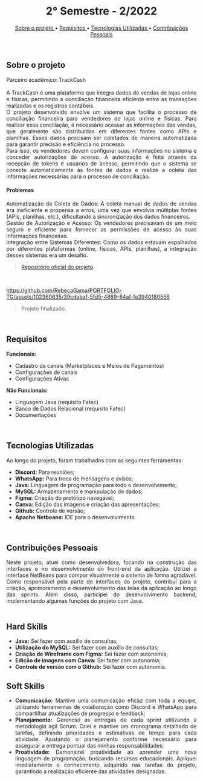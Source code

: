 <h1 align="center"> 2° Semestre - 2/2022 </h1>
<p align="center">
  <a href ="#sobre-o-projeto"> Sobre o projeto  </a>  • 
  <a href ="#requisitos"> Requisitos </a>  • 
  <a href ="#tecnologias-utilizadas"> Tecnologias Utilizadas </a>  •
  <a href ="#contribuições-pessoais"> Contribuições Pessoais </a>  
</p>

<br>

## Sobre o projeto 

<div align="justify">
  Parceiro acadêmico: TrackCash
  <br><br>
    A TrackCash é uma plataforma que integra dados de vendas de lojas online e físicas, permitindo a conciliação financeira    eficiente entre as transações realizadas e os registros contábeis.
    <br>
  O projeto desenvolvido envolve um sistema que facilita o processo de conciliação financeira para vendedores de lojas       online e físicas. Para realizar essa conciliação, é necessário acessar as informações das vendas, que geralmente são         distribuídas em diferentes fontes como APIs e planilhas. Esses dados precisam ser coletados de maneira automatizada para     garantir precisão e eficiência no processo. 
  <br>
    Para isso, os vendedores devem configurar suas informações no sistema e conceder autorizações de acesso. A autorização é   feita através da recepção de tokens e usuários de acesso, permitindo que o sistema se conecte automaticamente às fontes de   dados e realize a coleta das informações necessárias para o processo de conciliação.
  <br>
<div>

#### Problemas
  Automatização da Coleta de Dados: A coleta manual de dados de vendas era ineficiente e propensa a erros, uma vez que envolvia múltiplas fontes (APIs, planilhas, etc.), dificultando a sincronização dos dados financeiros.
  <br>
  Gestão de Autorização e Acesso: Os vendedores precisavam de um meio seguro e eficiente para fornecer as permissões de acesso às suas informações financeiras.
  <br>
  Integração entre Sistemas Diferentes: Como os dados estavam espalhados por diferentes plataformas (online, físicas, APIs, planilhas), a integração desses sistemas era um desafio.
  <br>
<div>

> [Repositório oficial do projeto](https://github.com/atomofatec/API-TRACKCASH).

<br>

https://github.com/RebecaGama/PORTFOLIO-TG/assets/102360635/39cdabaf-5fd5-4889-84af-fe3940180556

> Projeto finalizado.

<br>
  
## Requisitos 
 
**Funcionais:**<br>
  - Cadastro de canais (Marketplaces e Meios de Pagamentos)
  - Configurações de canais
  - Configurações Ativas

**Não Funcionais:**<br>
  - Linguagem Java (requisito Fatec)
  - Banco de Dados Relacional (requisito Fatec)
  - Documentações
  
<br>

## Tecnologias Utilizadas
Ao longo do projeto, foram trabalhados com as seguintes ferramentas:
<br>
  - **Discord:** Para reuniões;
  - **WhatsApp:** Para troca de mensagens e avisos;
  - **Java:** Linguagem de programação para todo o desenvolvimento;
  - **MySQL:** Armazenamento e manipulação de dados;
  - **Figma:** Criação do protótipo navegável;
  - **Canva:** Edição das imagens e criação das apresentações;
  - **Github:** Controle de versão;
  - **Apache Netbeans:** IDE para o desenvolvimento.
  
<br>

## Contribuições Pessoais
<div align="justify">
Neste projeto, atuei como desenvolvedora, focando na construção das interfaces e no desenvolvimento do front-end da aplicação. Utilizei a interface NetBeans para compor visualmente o sistema de forma agradável. Como responsável pela parte de interfaces do projeto, contribuí para a criação, aprimoramento e desenvolvimento das telas da aplicação ao longo das sprints. Além disso, participei do desenvolvimento backend, implementando algumas funções do projeto com Java.
<div>

<br>

## Hard Skills
  - **Java:** Sei fazer com auxílio de consultas;
  - **Utilização do MySQL:** Sei fazer com auxílio de consultas; 
  - **Criação de Wireframe com Figma:** Sei fazer com autonomia;
  - **Edição de imagens com Canva:** Sei fazer com autonomia;
  - **Controle de versão com o Github:** Sei fazer com autonomia.

## Soft Skills
 - **Comunicação:** Mantive uma comunicação eficaz com toda a equipe, utilizando ferramentas de colaboração como Discord e WhatsApp para compartilhar atualizações de progresso e feedback; <br>
 - **Planejamento:** Gerenciei as entregas de cada sprint utilizando a metodologia agil Scrum. Criei e mantive um cronograma detalhado de tarefas, definindo prioridades e estimativas de tempo para cada atividade. Ajustando o planejamento conforme necessário para assegurar a entrega pontual das minhas responsabilidades; <br>
 - **Proatividade:** Demonstrei proatividade ao aprender uma nova linguagem de programação, buscando recursos educacionais. Apliquei imediatamente o conhecimento adquirido nas tarefas do projeto, garantindo a realização eficiente das atividades designadas. <br>
